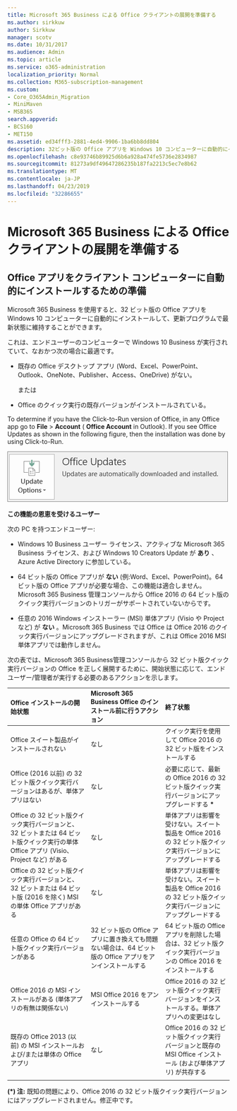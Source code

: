 ```yaml
---
title: Microsoft 365 Business による Office クライアントの展開を準備する
ms.author: sirkkuw
author: Sirkkuw
manager: scotv
ms.date: 10/31/2017
ms.audience: Admin
ms.topic: article
ms.service: o365-administration
localization_priority: Normal
ms.collection: M365-subscription-management
ms.custom:
- Core_O365Admin_Migration
- MiniMaven
- MSB365
search.appverid:
- BCS160
- MET150
ms.assetid: ed34fff3-2881-4ed4-9906-1ba6bb8dd804
description: 32ビット版の Office アプリを Windows 10 コンピューターに自動的にインストールして、更新したままにする方法について説明します。
ms.openlocfilehash: c8e93746b89925d6b6a928a474fe5736e2834987
ms.sourcegitcommit: 81273a9df49647286235b187fa2213c5ec7e8b62
ms.translationtype: MT
ms.contentlocale: ja-JP
ms.lasthandoff: 04/23/2019
ms.locfileid: "32286655"
---
```

# <a name="prepare-for-office-client-deployment-by-microsoft-365-business"></a>Microsoft 365 Business による Office クライアントの展開を準備する

## <a name="prepare-to-automatically-install-office-apps-to-client-computers"></a>Office アプリをクライアント コンピューターに自動的にインストールするための準備

Microsoft 365 Business を使用すると、32 ビット版の Office アプリを Windows 10 コンピューターに自動的にインストールして、更新プログラムで最新状態に維持することができます。
  
これは、エンドユーザーのコンピューターで Windows 10 Business が実行されていて、なおかつ次の場合に最適です。
  
- 既存の Office デスクトップ アプリ (Word、Excel、PowerPoint、Outlook、OneNote、Publisher、Access、OneDrive) がない。
    
    または
    
- Office のクイック実行の既存バージョンがインストールされている。
    
To determine if you have the Click-to-Run version of Office, in any Office app go to **File** \> **Account** ( **Office Account** in Outlook). If you see Office Updates as shown in the following figure, then the installation was done by using Click-to-Run. 
  
![Screenshot of Office updates in Office app Account](media/e3439380-fa43-4ed6-ae5d-64851c297df5.png)
  
 **この機能の恩恵を受けるユーザー**
  
次の PC を持つエンドユーザー:
  
- Windows 10 Business ユーザー ライセンス、アクティブな Microsoft 365 Business ライセンス、および Windows 10 Creators Update が **あり** 、Azure Active Directory に参加している。 
    
- 64 ビット版の Office アプリが **ない** (例:Word、Excel、PowerPoint)。64 ビット版の Office アプリが必要な場合、この機能は適合しません。Microsoft 365 Business 管理コンソールから Office 2016 の 64 ビット版のクイック実行バージョンのトリガーがサポートされていないからです。 
    
- 任意の 2016 Windows インストーラー (MSI) 単体アプリ (Visio や Project など) が **ない** 。Microsoft 365 Business では Office は Office 2016 のクイック実行バージョンにアップグレードされますが、これは Office 2016 MSI 単体アプリでは動作しません。 
    
次の表では、Microsoft 365 Business管理コンソールから 32 ビット版クイック実行バージョンの Office を正しく展開するために、開始状態に応じて、エンドユーザー/管理者が実行する必要のあるアクションを示します。
  
|**Office インストールの開始状態**|**Microsoft 365 Business Office のインストール前に行うアクション**|**終了状態**|
|:-----|:-----|:-----|
|Office スイート製品がインストールされない  <br/> |なし  <br/> |クイック実行を使用して Office 2016 の 32 ビット版をインストールする  <br/> |
|Office (2016 以前) の 32 ビット版クイック実行バージョンはあるが、単体アプリはない  <br/> |なし  <br/> |必要に応じて、最新の Office 2016 の 32 ビット版クイック実行バージョンにアップグレードする **\*** <br/> |
|Office の 32 ビット版クイック実行バージョンと、32 ビットまたは 64 ビット版クイック実行の単体 Office アプリ (Visio、Project など) がある  <br/> |なし  <br/> |単体アプリは影響を受けない。スイート製品を Office 2016 の 32 ビット版クイック実行バージョンにアップグレードする  <br/> |
|Office の 32 ビット版クイック実行バージョンと、32 ビットまたは 64 ビット版 (2016 を除く) MSI の単体 Office アプリがある  <br/> |なし  <br/> |単体アプリは影響を受けない。スイート製品を Office 2016 の 32 ビット版クイック実行バージョンにアップグレードする  <br/> ||||
|任意の Office の 64 ビット版クイック実行バージョンがある  <br/> |32 ビット版の Office アプリに置き換えても問題ない場合は、64 ビット版の Office アプリをアンインストールする  <br/> |64 ビット版の Office アプリを削除した場合は、32 ビット版クイック実行バージョンの Office 2016 をインストールする  <br/> |
|Office 2016 の MSI インストールがある (単体アプリの有無は関係ない)  <br/> |MSI Office 2016 をアンインストールする  <br/> |Office 2016 の 32 ビット版クイック実行バージョンをインストールする。単体アプリへの変更はなし  <br/> |
|既存の Office 2013 (以前) の MSI インストールおよび/または単体の Office アプリ  <br/> |なし  <br/> |Office 2016 の 32 ビット版クイック実行バージョンと既存の MSI Office インストール (および単体アプリ) が共存する  <br/> |
||||
   
 **(\*) 注:** 既知の問題により、Office 2016 の 32 ビット版クイック実行バージョンにはアップグレードされません。修正中です。 
  


